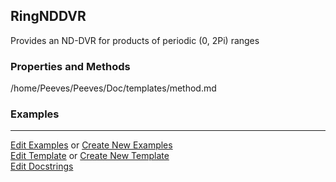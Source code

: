 ## <a id="Psience.DVR.DirectProduct.RingNDDVR">RingNDDVR</a>
Provides an ND-DVR for products of periodic (0, 2Pi) ranges

### Properties and Methods
/home/Peeves/Peeves/Doc/templates/method.md

### Examples


___

[Edit Examples](https://github.com/McCoyGroup/Psience/edit/edit/ci/examples/ci/docs/Psience/DVR/DirectProduct/RingNDDVR.md) or 
[Create New Examples](https://github.com/McCoyGroup/Psience/new/edit/?filename=ci/examples/ci/docs/Psience/DVR/DirectProduct/RingNDDVR.md) <br/>
[Edit Template](https://github.com/McCoyGroup/Psience/edit/edit/ci/docs/ci/docs/Psience/DVR/DirectProduct/RingNDDVR.md) or 
[Create New Template](https://github.com/McCoyGroup/Psience/new/edit/?filename=ci/docs/templates/ci/docs/Psience/DVR/DirectProduct/RingNDDVR.md) <br/>
[Edit Docstrings](https://github.com/McCoyGroup/Psience/edit/edit/Psience/DVR/DirectProduct.py?message=Update%20Docs)